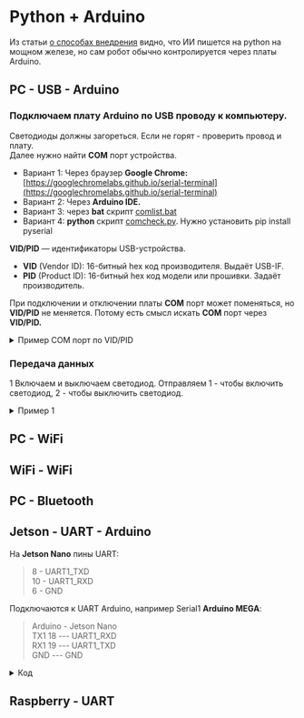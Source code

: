 # Python + Arduino
Из статьи [о способах внедрения](/docs/hardware.md) видно, что ИИ пишется на python на мощном железе, но сам робот обычно контролируется через платы Arduino.  


## PC - USB - Arduino
### Подключаем плату Arduino по USB проводу к компьютеру. 
Светодиоды должны загореться. Если не горят - проверить провод и плату.   
Далее нужно найти **COM** порт устройства.   
- Вариант 1: Через браузер **Google Chrome:** [https://googlechromelabs.github.io/serial-terminal](https://googlechromelabs.github.io/serial-terminal)   
- Вариант 2: Через **Arduino IDE.**  
- Вариант 3: через **bat** скрипт [comlist.bat](files/comlist.bat)   
- Вариант 4: **python** скрипт [comcheck.py](files/comcheck.py). Нужно установить pip install pyserial  

**VID/PID** — идентификаторы USB-устройства.  
- **VID** (Vendor ID): 16-битный hex код производителя. Выдаёт USB-IF.
- **PID** (Product ID): 16-битный hex код модели или прошивки. Задаёт производитель.

При подключении и отключении платы **COM** порт может поменяться, но **VID/PID** не меняется. Потому есть смысл искать **COM** порт через **VID/PID.**

<details>
<summary>Пример COM порт по VID/PID</summary> 

```

from serial.tools import list_ports

def com_ports_by_vid_pid(vid, pid, serial_substr=None):

    if isinstance(vid, str):
        vid = int(vid, 16)
    if isinstance(pid, str):
        pid = int(pid, 16)

    out = []
    for p in list_ports.comports():
        if p.vid == vid and p.pid == pid:
            if serial_substr and (not p.serial_number or serial_substr not in p.serial_number):
                continue
            out.append(p.device)
    return out


ports = com_ports_by_vid_pid("2341", "0043")
print(ports[0] if ports else "not found")

```

</details>

### Передача данных
1 Включаем и выключаем светодиод. Отправляем 1 - чтобы включить светодиод, 2 - чтобы выключить светодиод.  

<details>
<summary>Пример 1</summary> 

Arduino
```

void setup() {
  Serial.begin(9600);
  pinMode(LED_BUILTIN, OUTPUT);
}

void loop() {
  while (Serial.available() > 0) {
    char c = Serial.read();
    if (c == '1') digitalWrite(LED_BUILTIN, HIGH);   // ON
    else if (c == '2') digitalWrite(LED_BUILTIN, LOW); // OFF
  }
}

```

Python
```

import serial, time

PORT = "COM11"
BAUD = 9600

with serial.Serial(PORT, BAUD, timeout=0) as ser:
    time.sleep(2)
    print("Type. Enter sends. Ctrl+C exits.")
    try:
        while True:
            s = input()
            ser.write(s.encode("utf-8"))
    except KeyboardInterrupt:
        pass

```

</details>

## PC - WiFi

## WiFi - WiFi

## PC - Bluetooth

## Jetson - UART - Arduino
На **Jetson Nano** пины UART:   
> 8 - UART1_TXD   
> 10 - UART1_RXD   
> 6 - GND

Подключаются к UART Arduino, например Serial1 **Arduino MEGA**:
> Arduino -  Jetson Nano   
> TX1 18 --- UART1_RXD        
> RX1 19 --- UART1_TXD    
> GND    --- GND

<details><summary>Код</summary> 

Jetson - Python
```

import random, time, serial

ser = serial.Serial('/dev/ttyTHS1',
                    9600,
                    timeout=1)

while 1:
    x = random.randint(0,100)
    y = random.randint(0, 100)
    ser.write(f"{x},{y},\n".encode("utf-8"))
    time.sleep(0.1)
    
```
Arduino Mega
```

int X, Y;
String strArr[2];

void setup() {
  Serial.begin(9600);
  Serial1.begin(9600);  // скорость связи должна совпадать с Jetson
  Serial.println("Arduino ready");
}

void loop() {
  if (Serial1.available()) {
    String rxString = Serial1.readStringUntil('\n');
    rxString.trim();

    int start = 0, idx = 0;
    int n = rxString.length();
    for (int i = 0; i < n; ++i) {
      if (rxString[i] == ',') {
        strArr[idx++] = rxString.substring(start, i);
        start = i + 1;
      }
    }

    if (start < n) strArr[idx++] = rxString.substring(start);

    X = strArr[0].toInt();
    Y = strArr[1].toInt();

    Serial.print(X);
    Serial.print(" ");
    Serial.println(Y);
  }
}

```

</details>

## Raspberry - UART

